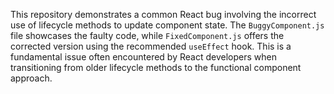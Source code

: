 This repository demonstrates a common React bug involving the incorrect use of lifecycle methods to update component state. The `BuggyComponent.js` file showcases the faulty code, while `FixedComponent.js` offers the corrected version using the recommended `useEffect` hook.  This is a fundamental issue often encountered by React developers when transitioning from older lifecycle methods to the functional component approach.